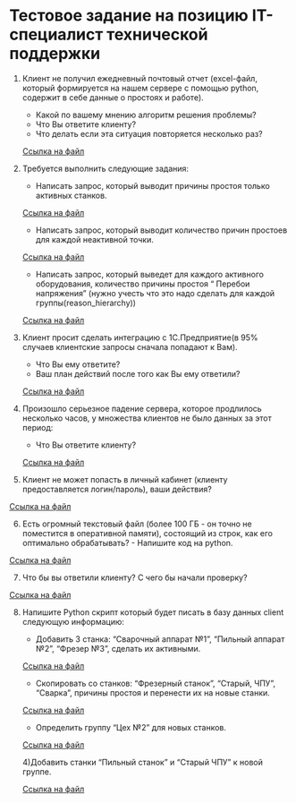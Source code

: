 # Тестовое задание на позицию IT-специалист технической поддержки

1. Клиент не получил ежедневный почтовый отчет (excel-файл, который формируется на
нашем сервере с помощью python, содержит в себе данные о простоях и работе).
    - Какой по вашему мнению алгоритм решения проблемы?
    - Что Вы ответите клиенту?
    - Что делать если эта ситуация повторяется несколько раз?

    [Ссылка на файл](.task_1.txt)

2. Требуется выполнить следующие задания:

    - Написать запрос, который выводит причины простоя только активных станков.

    [Ссылка на файл](.database_query_1.py)

    - Написать запрос, который выводит количество причин простоев для каждой
    неактивной точки.

    [Ссылка на файл ](.database_query_2.py)

    - Написать запрос, который выведет для каждого активного оборудования, количество
    причины простоя “ Перебои напряжения” (нужно учесть что это надо сделать для каждой
    группы(reason_hierarchy))

    [Ссылка на файл](.database_query_3.py)

3. Клиент просит сделать интеграцию с 1С.Предприятие(в 95% случаев клиентские
запросы сначала попадают к Вам).
    - Что Вы ему ответите?
    - Ваш план действий после того как Вы ему ответили?

    [Ссылка на файл](.task_2.txt)


4. Произошло серьезное падение сервера, которое продлилось несколько часов, у
множества клиентов не было данных за этот период:
    - Что Вы ответите клиенту?

    [Ссылка на файл](.task_3.txt)

5. Клиент не может попасть в личный кабинет (клиенту предоставляется логин/пароль),
ваши действия?

[Ссылка на файл](.task_4.txt)

6. Есть огромный текстовый файл (более 100 ГБ - он точно не поместится в оперативной
памяти), состоящий из строк, как его оптимально обрабатывать? - Напишите код на
python.

[Ссылка на файл](.test_script.py)

7. Что бы вы ответили клиенту? С чего бы начали проверку?

[Ссылка на файл](.task_5.txt)

8. Напишите Python скрипт который будет писать в базу данных client следующую
информацию:

    - Добавить 3 станка: “Сварочный аппарат №1”, “Пильный аппарат №2”, “Фрезер №3”,
    сделать их активными.

    [Ссылка на файл](.database_query_4.py)

    - Скопировать со станков: “Фрезерный станок”, “Старый, ЧПУ”, “Сварка”, причины
    простоя и перенести их на новые станки.

    [Ссылка на файл](.database_query_5.py)

    - Определить группу “Цех №2” для новых станков.

    [Ссылка на файл](.database_query_6.py)

    4)Добавить станки “Пильный станок” и “Старый ЧПУ” к новой группе.

    [Ссылка на файл](.database_query_7.py)
